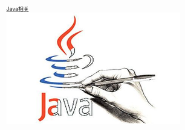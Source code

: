 <a href = "/knowledge/java/简述.md">Java相关</a>  
![avatar](https://github.com/github-lig/High-Salary/blob/master/docs/img/java.jpg)